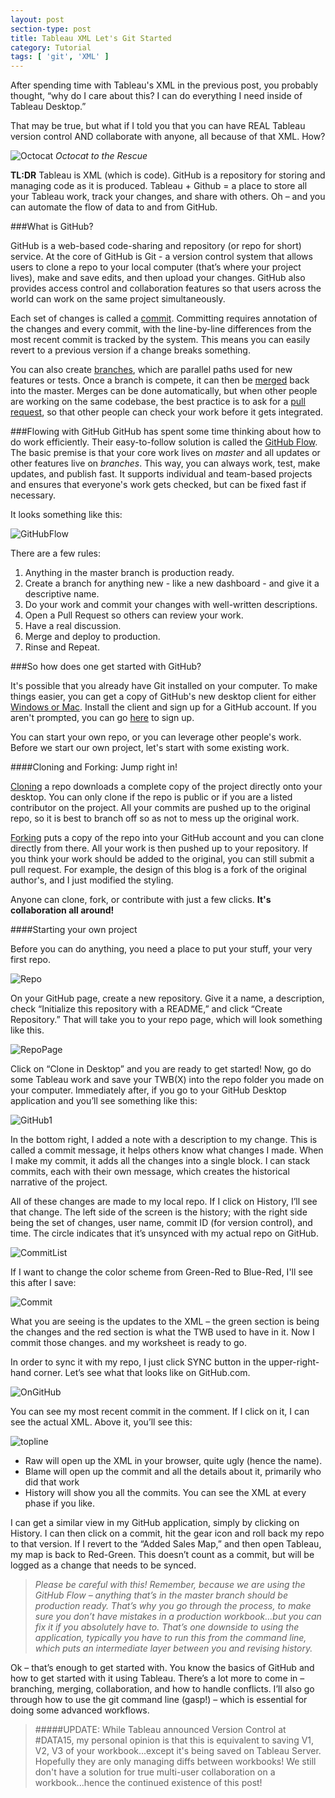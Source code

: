 ```yaml
---
layout: post
section-type: post
title: Tableau XML Let's Git Started
category: Tutorial
tags: [ 'git', 'XML' ]
---
```


After spending time with Tableau's XML in the previous post, you probably thought, “why do I care about this? I can do everything I need inside of Tableau Desktop.”

That may be true, but what if I told you that you can have REAL Tableau version control AND collaborate with anyone, all because of that XML. How?

![Octocat](https://cmtoomey.github.io/img/cat-1434652245-28.png)
*Octocat to the Rescue*

**TL:DR** Tableau is XML (which is code). GitHub is a repository for storing and managing code as it is produced. Tableau + Github = a place to store all your Tableau work, track your changes, and share with others. Oh – and you can automate the flow of data to and from GitHub.

###What is GitHub?

GitHub is a web-based code-sharing and repository (or repo for short) service. At the core of GitHub is Git - a version control system that allows users to clone a repo to your local computer (that’s where your project lives), make and save edits, and then upload your changes. GitHub also provides access control and collaboration features so that users across the world can work on the same project simultaneously.

Each set of changes is called a [commit](https://git-scm.com/docs/git-commit). Committing requires annotation of the changes and every commit, with the line-by-line differences from the most recent commit is tracked by the system. This means you can easily revert to a previous version if a change breaks something.

You can also create [branches](https://git-scm.com/docs/git-branch), which are parallel paths used for new features or tests. Once a branch is compete, it can then be [merged](https://git-scm.com/docs/git-merge) back into the master. Merges can be done automatically, but when other people are working on the same codebase, the best practice is to ask for a [pull request](https://help.github.com/articles/using-pull-requests/), so that other people can check your work before it gets integrated.

###Flowing with GitHub
GitHub has spent some time thinking about how to do work efficiently. Their easy-to-follow solution is called the [GitHub Flow](https://guides.github.com/introduction/flow/index.html). The basic premise is that your core work lives on *master* and all updates or other features live on *branches*. This way, you can always work, test, make updates, and publish fast. It supports individual and team-based projects and ensures that everyone's work gets checked, but can be fixed fast if necessary.

It looks something like this:

![GitHubFlow](https://cmtoomey.github.io/img/githubflow-1435852680-31.png)

There are a few rules:

1. Anything in the master branch is production ready.
2. Create a branch for anything new - like a new dashboard - and give it a descriptive name.
3. Do your work and commit your changes with well-written descriptions.
4. Open a Pull Request so others can review your work.
5. Have a real discussion.
6. Merge and deploy to production.
7. Rinse and Repeat.

###So how does one get started with GitHub?

It's possible that you already have Git installed on your computer. To make things easier, you can get a copy of GitHub's new desktop client for either [Windows or Mac](https://desktop.github.com/).  Install the client and sign up for a GitHub account. If you aren't prompted, you can go [here](https://github.com/) to sign up.

You can start your own repo, or you can leverage other people's work. Before we start our own project, let's start with some existing work.

####Cloning and Forking: Jump right in!

[Cloning](https://help.github.com/articles/cloning-a-repository/) a repo downloads a complete copy of the project directly onto your desktop. You can only clone if the repo is public or if you are a listed contributor on the project. All your commits are pushed up to the original repo, so it is best to branch off so as not to mess up the original work.

[Forking](https://help.github.com/articles/fork-a-repo/) puts a copy of the repo into your GitHub account and you can clone directly from there. All your work is then pushed up to your repository. If you think your work should be added to the original, you can still submit a pull request. For example, the design of this blog is a fork of the original author's, and I just modified the styling.

Anyone can clone, fork, or contribute with just a few clicks. **It's collaboration all around!**

####Starting your own project

Before you can do anything, you need a place to put your stuff, your very first repo.

![Repo](https://cmtoomey.github.io/img/gitrepo.gif)

On your GitHub page, create a new repository. Give it a name, a description, check “Initialize this repository with a README,” and click “Create Repository.” That will take you to your repo page, which will look something like this.

![RepoPage](https://cmtoomey.github.io/img/repo-1434652646-45.png)

Click on “Clone in Desktop” and you are ready to get started!
Now, go do some Tableau work and save your TWB(X) into the repo folder you made on your computer. Immediately after, if you go to your GitHub Desktop application and you’ll see something like this:

![GitHub1](https://cmtoomey.github.io/img/firstcommit-1434652695-93.png)

In the bottom right, I added a note with a description to my change. This is called a commit message, it helps others know what changes I made. When I make my commit, it adds all the changes into a single block. I can stack commits, each with their own message, which creates the historical narrative of the project.

All of these changes are made to my local repo. If I click on History, I’ll see that change. The left side of the screen is the history; with the right side being the set of changes, user name, commit ID (for version control), and time. The circle indicates that it’s unsynced with my actual repo on GitHub.

![CommitList](https://cmtoomey.github.io/img/commitlist-1434652728-51.png)

If I want to change the color scheme from Green-Red to Blue-Red, I'll see this after I save:

![Commit](https://cmtoomey.github.io/img/commit-1434652804-46.png)

What you are seeing is the updates to the XML – the green section is being the changes and the red section is what the TWB used to have in it. Now I commit those changes. and my worksheet is ready to go.

In order to sync it with my repo, I just click SYNC button in the upper-right-hand corner. Let’s see what that looks like on GitHub.com.

![OnGitHub](https://cmtoomey.github.io/img/github-1434652833-30.png)

You can see my most recent commit in the comment. If I click on it, I can see the actual XML. Above it, you’ll see this:

![topline](https://cmtoomey.github.io/img/topline-1434652875-93.png)

+ Raw will open up the XML in your browser, quite ugly (hence the name).
+ Blame will open up the commit and all the details about it, primarily who did that work
+ History will show you all the commits. You can see the XML at every phase if you like.

I can get a similar view in my GitHub application, simply by clicking on History. I can then click on a commit, hit the gear icon and roll back my repo to that version. If I revert to the “Added Sales Map,” and then open Tableau, my map is back to Red-Green. This doesn’t count as a commit, but will be logged as a change that needs to be synced.

>*Please be careful with this! Remember, because we are using the GitHub Flow – anything that’s in the master branch should be production ready. That’s why you go through the process, to make sure you don’t have mistakes in a production workbook…but you can fix it if you absolutely have to. That’s one downside to using the application, typically you have to run this from the command line, which puts an intermediate layer between you and revising history.*

Ok – that’s enough to get started with. You know the basics of GitHub and how to get started with it using Tableau. There’s a lot more to come in – branching, merging, collaboration, and how to handle conflicts. I’ll also go through how to use the git command line (gasp!) – which is essential for doing some advanced workflows.

>#####UPDATE: While Tableau announced Version Control at #DATA15, my personal opinion is that this is equivalent to saving V1, V2, V3 of your workbook...except it's being saved on Tableau Server. Hopefully they are only managing diffs between workbooks! We still don't have a solution for true multi-user collaboration on a workbook...hence the continued existence of this post!
